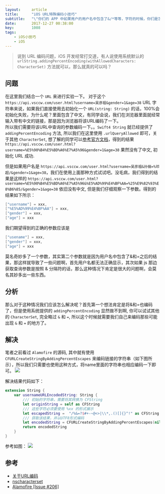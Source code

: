 ```yaml
---
layout:     article
title:      "iOS URL特殊编码小技巧"
subtitle:   "\"你们的 APP 中如果用户的用户名中包含了&/*等等，字符的时候，你们是怎么处理包含该用户名的链接的？\""
date:       2017-12-27 00:38:00
key:        1008
tags:
    - iOS小技巧
    - iOS
---
```


> 说到 URL 编码问题，iOS 开发经常打交道，有人说使用系统默认的`urlString.addingPercentEncoding(withAllowedCharacters: CharacterSet)` 方法就可以，那么就真的可以吗？
<!--more-->

## 问题
在这里我们结合一个 `URL` 来进行实验一下。 对于这个 `https://api.vsccw.com/user.html?username=吴彦祖&gender=1&age=38` URL 字符串来说，如果我们直接使用去初始化一个 `URL(string: String)` 的话，100%会初始化失败，为什么呢？里面包含了中文，有同学会说，我们在浏览器里面就经常输入带有中文的链接，那是因为浏览器将该URL编码了一下。  
所以我们需要将该URL中查询的参数编码一下。。`Swift4 String` 就已经提供了 `addingPercentEncoding` 方法, 所以我们在这里使用 `.urlQueryAllowed` 即可，关于其他 `CharacterSet`, 想了解的同学可以[参考官方文档](https://developer.apple.com/documentation/foundation/nscharacterset)，得到的结果 `https://api.vsccw.com/user.html?username=%E5%90%B4%E5%BD%A6%E7%A5%96&gender=1&age=38` 果然没有了中文, 初始化 URL 成功. 

但是如果用户名是 `https://api.vsccw.com/user.html?username=吴彦祖&孙俪=%邓超/&gender=1&age=38`，我们在使用上面那种方式试试吧。没毛病，我们得到的结果是这样的 `https://api.vsccw.com/user.html?username=%E5%90%B4%E5%BD%A6%E7%A5%96&%E5%AD%99%E4%BF%AA=%25%E9%82%93%E8%B6%85/&gender=1&age=38` 依旧没有中文, 但是我们仔细观察一下参数。得到的结果如下所示：

```swift
["username"] = xxx,
["%E5%AD%99%E4%BF%AA"] = xxx,
["gender"] = xxx,
["age"] = xxx
```

我们期望得到的正确的参数应该是
```swift
["usename"] = xxx,
["gender"] = xxx,
["age"] = xxx
```

莫名奇妙多了一个参数，其实第二个参数就是因为用户名中包含了&和=之后的结果，那这样就导致了一些问题啊，首先用户名都无法正确显示，其次如果 js 那边获取查询参数是按照 & 分隔符的话，那么这种情况下肯定是很大的问题啊，会莫名其妙多出一些东西。

## 分析

那么对于这种情况我们应该怎么解决呢？首先第一个想法肯定是将&和=也编码了，但是使用系统提供的 `addingPercentEncoding` 显然做不到啊, 你可以试试其他的 `CharacterSet`, 完全略过 `&` 和 `=`, 所以这个时候就需要我们自己来编码那些可能出现 `&` 和 `=` 的地方了。

## 解决

笔者之前看过 `Alamofire` 的源码, 其中就有使用`CFURLCreateStringByAddingPercentEscapes` 来编码链接的字符串（如下图所示），所以我们只需要也使用这种方式，将name里面的字符串也相应编码一下即可。
![](https://user-images.githubusercontent.com/9990834/34905112-4a2624a6-f88d-11e7-9424-075bfebcba4e.png)

解决结果代码如下：

```swift
extension String {
    var usernameURLEncodedString: String {
    	/// 初始的字符串，需要将其转换为 CFString
        let originString = self as CFString
        /// 这些字符必须要使用 %xx 的形式展示
        let escapedString =  "/%&=?$#+-~@<>|\\*,.()[]{}^!" as CFString
        /// 获取该结果，并以UTF8形式编码
        let encodedString = CFURLCreateStringByAddingPercentEscapes(nil, originString, nil, escapedString, CFStringBuiltInEncodings.UTF8.rawValue) as String
        return encodedString
    }
}
```
参考如图：
![](https://user-images.githubusercontent.com/9990834/34905248-a984bde8-f88f-11e7-832f-9845afb7cfc4.png)

## 参考

- [关于URL编码
](http://www.ruanyifeng.com/blog/2010/02/url_encoding.html)
- [nscharacterset](https://developer.apple.com/documentation/foundation/nscharacterset)
- [Alamofire \[Issue #206\]](https://github.com/Alamofire/Alamofire/commit/28df82ec9c0115f43ee7f3dc371cf7a0cb84a587)

